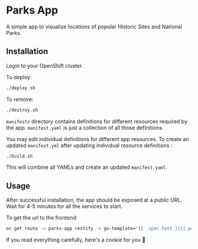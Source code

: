# Parks App

A simple app to visualize locations of popular Historic Sites and National Parks.

## Installation

Login to your OpenShift cluster. 

To deploy:

```bash
./deploy.sh
```

To remove:

```bash
./destroy.sh
```

`manifests` directory contains definitions for different resources required by the app. `manifest.yaml` is just a collection of all those definitions. 

You may edit individual definitions for different app resources. To create an updated `manifest.yml` after updating individual resource definitions :

```bash
./build.sh
```

This will combine all YAMLs and create an updated `manifest.yaml`.

## Usage

After successful installation, the app should be exposed at a public URL. Wait for 4-5 minutes for all the services to start.

To get the url to the frontend:

```bash
oc get route -n parks-app restify -o go-template='{{ .spec.host }}{{ println }}'
```

If you read everything carefully, here's a cookie for you 🍪